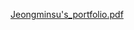 [Jeongminsu's_portfolio.pdf](https://github.com/Minsurr/portfolio/files/9821787/Jeongminsu.s_portfolio.pdf)
